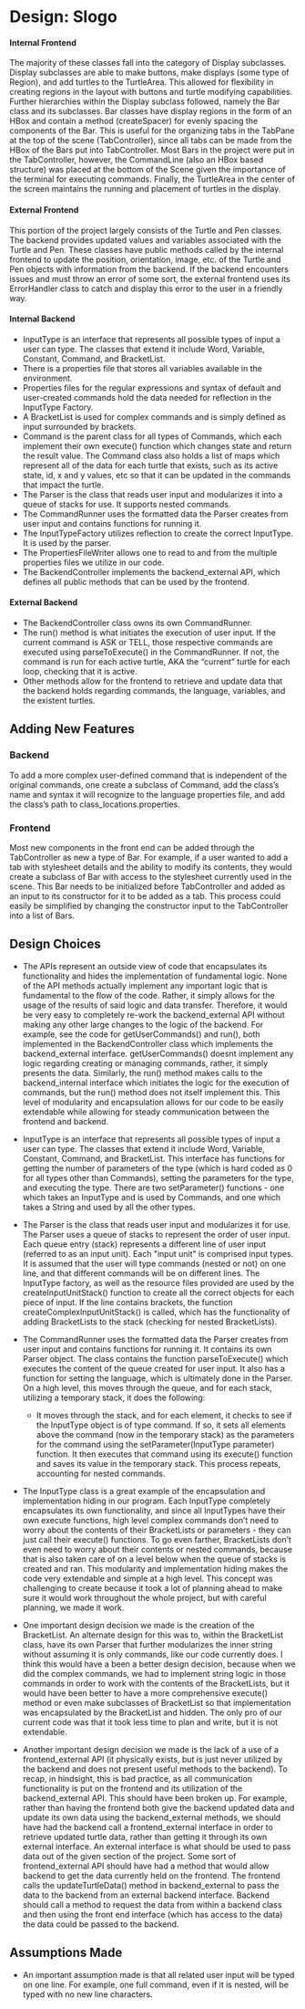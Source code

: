 # Design: Slogo

#### Internal Frontend
 The majority of these classes fall into the category of Display subclasses. Display subclasses are able to make buttons, make displays (some type of Region), and add turtles to the TurtleArea. This allowed for flexibility in creating regions in the layout with buttons and turtle modifying capabilities. Further hierarchies within the Display subclass followed, namely the Bar class and its subclasses. Bar classes have display regions in the form of an HBox and contain a method (createSpacer) for evenly spacing the components of the Bar. This is useful for the organizing tabs in the TabPane at the top of the scene (TabController), since all tabs can be made from the HBox of the Bars put into TabController. Most Bars in the project were put in the TabController, however, the CommandLine (also an HBox based structure) was placed at the bottom of the Scene given the importance of the terminal for executing commands. Finally, the TurtleArea in the center of the screen maintains the running and placement of turtles in the display. 
 
#### External Frontend
This portion of the project largely consists of the Turtle and Pen classes. The backend provides updated values and variables associated with the Turtle and Pen. These classes have public methods called by the internal frontend to update the position, orientation, image, etc. of the Turtle and Pen objects with information from the backend. If the backend encounters issues and must throw an error of some sort, the external frontend uses its ErrorHandler class to catch and display this error to the user in a friendly way.

#### Internal Backend
* InputType is an interface that represents all possible types of input a user can type. The classes that extend it include Word, Variable, Constant, Command, and BracketList. 
* There is a properties file that stores all variables available in the environment. 
* Properties files for the regular expressions and syntax of default and user-created commands hold the data needed for reflection in the InputType Factory.
* A BracketList is used for complex commands and is simply defined as input surrounded by brackets.
* Command is the parent class for all types of Commands, which each implement their own execute() function which changes state and return the result value. The Command class also holds a list of maps which represent all of the data for each turtle that exists, such as its active state, id, x and y values, etc so that it can be updated in the commands that impact the turtle.
* The Parser is the class that reads user input and modularizes it into a queue of stacks for use. It supports nested commands.
* The CommandRunner uses the formatted data the Parser creates from user input and contains functions for running it.
* The InputTypeFactory utilizes reflection to create the correct InputType. It is used by the parser.
* The PropertiesFileWriter allows one to read to and from the multiple properties files we utilize in our code.
* The BackendController implements the backend_external API, which defines all public methods that can be used by the frontend.

#### External Backend

* The BackendController class owns its own CommandRunner.
* The run() method is what initiates the execution of user input. If the current command is ASK or TELL, those respective commands are executed using parseToExecute() in the CommandRunner. If not, the command is run for each active turtle, AKA the “current” turtle for each loop, checking that it is active.
* Other methods allow for the frontend to retrieve and update data that the backend holds regarding commands, the language, variables, and the existent turtles.

## Adding New Features

### Backend

To add a more complex user-defined command that is independent of the original commands, one create a subclass of Command, add the class’s name and syntax it will recognize to the language properties file, and add the class’s path to class_locations.properties.

### Frontend
Most new components in the front end can be added through the TabController as new a type of Bar. For example, if a user wanted to add a tab with stylesheet details and the ability to modify its contents, they would create a subclass of Bar with access to the stylesheet currently used in the scene. This Bar needs to be initialized before TabController and added as an input to its constructor for it to be added as a tab. This process could easily be simplified by changing the constructor input to the TabController into a list of Bars.

## Design Choices

* The APIs represent an outside view of code that encapsulates its functionality and hides the implementation of fundamental logic. None of the API methods actually implement any important logic that is fundamental to the flow of the code. Rather, it simply allows for the usage of the results of said logic and data transfer. Therefore, it would be very easy to completely re-work the backend_external API without making any other large changes to the logic of the backend. For example, see the code for getUserCommands() and run(), both implemented in the BackendController class which implements the backend_external interface. getUserCommands() doesnt implement any logic regarding creating or managing commands, rather, it simply presents the data. Similarly, the run() method makes calls to the backend_internal interface which initiates the logic for the execution of commands, but the run() method does not itself implement this. This level of modularity and encapsulation allows for our code to be easily extendable while allowing for steady communication between the frontend and backend.

* InputType is an interface that represents all possible types of input a user can type. The classes that extend it include Word, Variable, Constant, Command, and BracketList. This interface has functions for getting the number of parameters of the type (which is hard coded as 0 for all types other than Commands), setting the parameters for the type, and executing the type. There are two setParameter() functions - one which takes an InputType and is used by Commands, and one which takes a String and used by all the other types.

* The Parser is the class that reads user input and modularizes it for use. The Parser uses a queue of stacks to represent the order of user input. Each queue entry (stack) represents a different line of user input (referred to as an input unit). Each "input unit" is comprised input types. It is assumed that the user will type commands (nested or not) on one line, and that different commands will be on different lines. The InputType factory, as well as the resource files provided are used by the createInputUnitStack() function to create all the correct objects for each piece of input. If the line contains brackets, the function createComplexInputUnitStack() is called, which has the functionality of adding BracketLists to the stack (checking for nested BracketLists).

* The CommandRunner uses the formatted data the Parser creates from user input and contains functions for running it. It contains its own Parser object. The class contains the function parseToExecute() which executes the content of the queue created for user input. It also has a function for setting the language, which is ultimately done in the Parser. On a high level, this moves through the queue, and for each stack, utilizing a temporary stack, it does the following:

     * It moves through the stack, and for each element, it checks to see if the InputType object is of type command. If so, it sets all elements above the command (now in the temporary stack) as the parameters for the command using the setParameter(InputType parameter) function. It then executes that command using its execute() function and saves its value in the temporary stack. This process repeats, accounting for nested commands.
     
 * The InputType class is a great example of the encapsulation and implementation hiding in our program. Each InputType completely encapsulates its own functionality, and since all InputTypes have their own execute functions, high level complex commands don’t need to worry about the contents of their BracketLists or parameters - they can just call their execute() functions. To go even farther, BracketLists don’t even need to worry about their contents or nested commands, because that is also taken care of on a level below when the queue of stacks is created and ran. This modularity and implementation hiding makes the code very extendable and simple at a high level. This concept was challenging to create because it took a lot of planning ahead to make sure it would work throughout the whole project, but with careful planning, we made it work.
 
 * One important design decision we made is the creation of the BracketList. An alternate design for this was to, within the BracketList class, have its own Parser that further modularizes the inner string without assuming it is only commands, like our code currently does. I think this would have a been a better design decision, because when we did the complex commands, we had to implement string logic in those commands in order to work with the contents of the BracketLists, but it would have been better to have a more comprehensive execute() method or even make subclasses of BracketList so that implementation was encapsulated by the BracketList and hidden. The only pro of our current code was that it took less time to plan and write, but it is not extendable.
   
  * Another important design decision we made is the lack of a use of a frontend_external API (it physically exists, but is just never utilized by the backend and does not present useful methods to the backend). To recap, in hindsight, this is bad practice, as all communication functionality is put on the frontend and its utilization of the backend_external API. This should have been broken up. For example, rather than having the frontend both give the backend updated data and update its own data using the backend_external methods, we should have had the backend call a frontend_external interface in order to retrieve updated turtle data, rather than getting it through its own external interface. An external interface is what should be used to pass data out of the given section of the project. Some sort of frontend_external API  should have had a method that would allow backend to get the data currently held on the frontend. The frontend calls the updateTurtleData() method in backend_external to pass the data to the backend from an external backend interface. Backend should call a method to request the data from within a backend class and then using the front end interface (which has access to the data) the data could be passed to the backend.

## Assumptions Made

* An important assumption made is that all related user input will be typed on one line. For example, one full command, even if it is nested, will be typed with no new line characters.